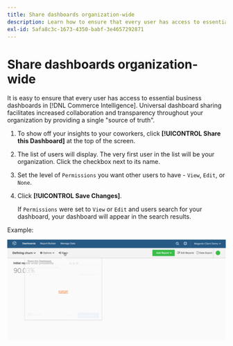 ```yaml
---
title: Share dashboards organization-wide
description: Learn how to ensure that every user has access to essential business dashboards in [!DNL Commerce Intelligence].
exl-id: 5afa8c3c-1673-4350-babf-3e4657292871
---
```

# Share dashboards organization-wide

It is easy to ensure that every user has access to essential business dashboards in [!DNL Commerce Intelligence]. Universal dashboard sharing facilitates increased collaboration and transparency throughout your organization by providing a single "source of truth".

1. To show off your insights to your coworkers, click **[!UICONTROL Share this Dashboard]** at the top of the screen.

1. The list of users will display. The very first user in the list will be your organization. Click the checkbox next to its name.

1. Set the level of `Permissions` you want other users to have - `View`, `Edit`, or `None`.

1. Click **[!UICONTROL Save Changes]**.

   If `Permissions` were set to `View` or `Edit` and users search for your dashboard, your dashboard will appear in the search results.

Example:

![share dashboard](../../assets/share.gif)<!--{: width="675" height="311"}-->

